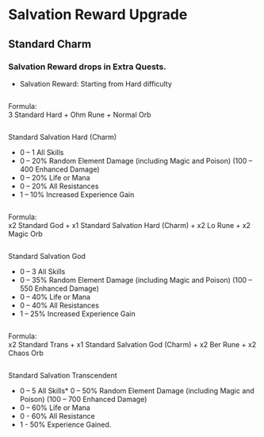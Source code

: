 # Salvation Reward Upgrade

## Standard Charm

### **Salvation Reward drops in Extra Quests.**

* Salvation Reward: Starting from Hard difficulty

<figure><img src="https://i0.wp.com/forum.vbaplay.com/data/attachments/0/327-8c727d5f0feea24758729cebcde24579.jpg?resize=183%2C62&#x26;ssl=1" alt=""><figcaption></figcaption></figure>

Formula:\
3 Standard Hard + Ohm Rune + Normal Orb

<figure><img src="https://i0.wp.com/forum.vbaplay.com/data/attachments/0/330-55a395afa17f50e5791b4e676d6d165c.jpg?resize=206%2C150&#x26;ssl=1" alt=""><figcaption></figcaption></figure>

Standard Salvation Hard (Charm)

* 0 – 1 All Skills
* 0 – 20% Random Element Damage (including Magic and Poison) (100 – 400 Enhanced Damage)
* 0 – 20% Life or Mana
* 0 – 20% All Resistances
* 1 – 10% Increased Experience Gain

<figure><img src="https://i0.wp.com/forum.vbaplay.com/data/attachments/0/328-6de175fa31f0453c3389b44db59d3b27.jpg?resize=177%2C67&#x26;ssl=1" alt=""><figcaption></figcaption></figure>

Formula:\
x2 Standard God + x1 Standard Salvation Hard (Charm) + x2 Lo Rune + x2 Magic Orb

<figure><img src="https://i0.wp.com/forum.vbaplay.com/data/attachments/0/331-0fb42de06a780bb0dcb09bc996f22c6c.jpg?resize=206%2C150&#x26;ssl=1" alt=""><figcaption></figcaption></figure>

Standard Salvation God

* 0 – 3 All Skills
* 0 – 35% Random Element Damage (including Magic and Poison) (100 – 550 Enhanced Damage)
* 0 – 40% Life or Mana
* 0 – 40% All Resistances
* 1 – 25% Increased Experience Gain

<figure><img src="https://i0.wp.com/forum.vbaplay.com/data/attachments/0/329-89ce0830b47ac94c19bbceee26e84d68.jpg?resize=243%2C64&#x26;ssl=1" alt=""><figcaption></figcaption></figure>

Formula:\
x2 Standard Trans + x1 Standard Salvation God (Charm) + x2 Ber Rune + x2 Chaos Orb

<figure><img src="https://i0.wp.com/forum.vbaplay.com/data/attachments/0/332-e40bd69c41d130067bb4dcbbb7c7cbcb.jpg?resize=255%2C150&#x26;ssl=1" alt=""><figcaption></figcaption></figure>

Standard Salvation Transcendent

* 0 – 5 All Skills* 0 – 50% Random Element Damage (including Magic and Poison) (100 – 700 Enhanced Damage)
* 0 – 60% Life or Mana
* 0 - 60% All Resistance
* 1 - 50% Experience Gained.
